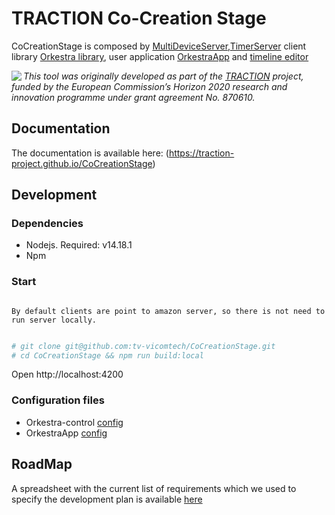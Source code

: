 # TRACTION Co-Creation Stage

CoCreationStage is composed by [MultiDeviceServer](https://github.com/tv-vicomtech/orkestra-server),[TimerServer](https://github.com/tv-vicomtech/motionServer)
client library [Orkestra library](https://github.com/tv-vicomtech/Orkestralib), user application [OrkestraApp](https://github.com/tv-vicomtech/traction_RealTimePerformanceEngine/tree/master/orkestraApp) and [timeline editor](https://github.com/tv-vicomtech/traction_RealTimePerformanceEngine/tree/master/orkestra-control)

<img src="https://www.traction-project.eu/wp-content/uploads/sites/3/2020/02/Logo-cabecera-Traction.png" align="left"/><em>This tool was originally developed as part of the <a href="https://www.traction-project.eu/">TRACTION</a> project, funded by the European Commission’s <a hef="http://ec.europa.eu/programmes/horizon2020/">Horizon 2020</a> research and innovation programme under grant agreement No. 870610.</em>




## Documentation

The documentation is available here: (https://traction-project.github.io/CoCreationStage)

## Development

### Dependencies

* Nodejs. Required: v14.18.1
* Npm

### Start

```note

By default clients are point to amazon server, so there is not need to run server locally.

```

```bash

# git clone git@github.com:tv-vicomtech/CoCreationStage.git
# cd CoCreationStage && npm run build:local
```

Open http://localhost:4200
### Configuration files

* Orkestra-control [config](https://github.com/tv-vicomtech/CoCreationStage/blob/dev/orkestra-control/src/environments/environment.ts)
* OrkestraApp [config](https://github.com/tv-vicomtech/CoCreationStage/blob/dev/orkestraApp/src/config/environmet.js)

## RoadMap

A spreadsheet with the current list of requirements which we used to specify the development plan is available [here](https://docs.google.com/spreadsheets/d/1U2GEB4njDMaD-rHioXpe94aZHqeWgJZ2OILTFniNNLY/edit#gid=1438711263)
